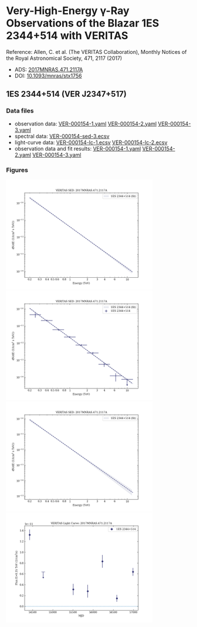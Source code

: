 # Very-High-Energy γ-Ray Observations of the Blazar 1ES 2344+514 with VERITAS

Reference:
Allen, C. et al. (The VERITAS Collaboration), Monthly Notices of the Royal Astronomical Society, 471, 2117 (2017)

- ADS: [2017MNRAS.471.2117A](http://adsabs.harvard.edu/abs/2017MNRAS.471.2117A)
- DOI: [10.1093/mnras/stx1756](https://doi.org/10.1093/mnras/stx1756)

## 1ES 2344+514 (VER J2347+517)
### Data files

- observation data: [VER-000154-1.yaml](VER-000154-1.yaml)  [VER-000154-2.yaml](VER-000154-2.yaml)  [VER-000154-3.yaml](VER-000154-3.yaml)  
- spectral data: [VER-000154-sed-3.ecsv](VER-000154-sed-3.ecsv)  
- light-curve data: [VER-000154-lc-1.ecsv](VER-000154-lc-1.ecsv)  [VER-000154-lc-2.ecsv](VER-000154-lc-2.ecsv)  
- observation data and fit results: [VER-000154-1.yaml](VER-000154-1.yaml)  [VER-000154-2.yaml](VER-000154-2.yaml)  [VER-000154-3.yaml](VER-000154-3.yaml)  


### Figures

<img src="figures/2017MNRAS.471.2117A-VER-154-1-sed.png" alt="drawing" width="400"/>
<img src="figures/2017MNRAS.471.2117A-VER-154-3-sed.png" alt="drawing" width="400"/>
<img src="figures/2017MNRAS.471.2117A-VER-154-2-sed.png" alt="drawing" width="400"/>
<img src="figures/2017MNRAS.471.2117A-VER-154-1-lc.png" alt="drawing" width="400"/>


